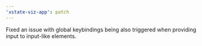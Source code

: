```yaml
---
'xstate-viz-app': patch
---
```


Fixed an issue with global keybindings being also triggered when providing input to input-like elements.
